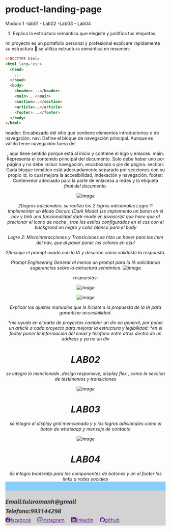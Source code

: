# product-landing-page

Modulo 1 -lab01 - Lab02 -Lab03 - Lab04

1. Explica la estructura semántica que elegiste y justifica tus etiquetas.

mi proyecto es un portafolio personal y profesional explicare rapidamente su estructura 💯
se utiliza estructura semantica en resumen:

```html
<!DOCTYPE html>
<html lang="es">
  <head>
    ...
  </head>
  <body>
    <header>...</header>
    <main>...</main>
    <section>..</section>
    <article>..</article>
    <footer>...</footer>
  </body>
</html>
```

header: Encabezado del sitio que contiene elementos introductorios o de navegación.
nav: Define el bloque de navegación principal. Aunque es válido tener navegación fuera del <header>, aquí tiene sentido porque está al inicio y contiene el logo y enlaces.
main: Representa el contenido principal del documento. Solo debe haber uno por página y no debe incluir navegación, encabezado o pie de página.
section: Cada bloque temático está adecuadamente separado por secciones con su propio id, lo cual mejora la accesibilidad, indexación y navegación.
footer: Contenedor adecuado para la parte de enlacesa a redes y la etiqueta <address> final del documento.


![image](https://github.com/user-attachments/assets/743e2e88-c538-4b4b-a842-82c340fa1d33)


2)logros adicionales:
se realizo los 2 logros adicionales
Logro 1: Implementar un Modo Oscuro (Dark Mode)
(se implemento un boton en el nav y tmb una funcionalidad dark-mode en javascript que hace que al precionar el icono de noche , trae los estilos
configurados en el css con el backgrond en negro y color blanco para el body

Logro 2: Microinteracciones y Transiciones
se hizo un hover para los item del nav, que al pasar poner los colores en azul


2)Incluye el prompt usado con la IA y describe cómo validaste la respuesta.

Prompt Engineering
Generar al menos un prompt para la IA solicitando sugerencias sobre la estructura semántica.
![image](https://github.com/user-attachments/assets/73dc89b6-48c3-49b6-81fc-752b7915c361)


respuestas:

![image](https://github.com/user-attachments/assets/8bb65e18-d68a-48a2-8bbb-8fc606055fae)

![image](https://github.com/user-attachments/assets/6ef89a6a-bec5-44a3-a3a2-1c1f10621ad7)


Explicar los ajustes manuales que le hiciste a la propuesta de la IA para garantizar accesibilidad.

*me ayudo en el parte de proyectos cambiar un div en general, por poner un article a cada proyecto para mejorar la estructura y legibilidad:
*en el footer poner la informacion del email y telefono entre otros dentro de un address y ya no un div

# LAB02

se integro lo mencionado ,design responsive, display flex , como la seccion de testimonios y transiciones


![image](https://github.com/user-attachments/assets/5a314d84-3cb9-4ed4-9a67-0a33ba9e477f)


# LAB03


se integro el display grid mencionado y y los logros adicionales como el boton de whatsaap y mensaje de contacto


![image](https://github.com/user-attachments/assets/0d27d25e-330f-41d6-928a-e51f17eac765)


# LAB04


Se integro bootsratp para los componentes de botones y en el footer los links a redes sociales
![alt text](image.png)
